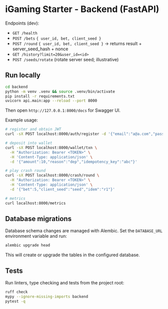 # iGaming Starter - Backend (FastAPI)

Endpoints (dev):
- `GET /health`
- `POST /bets` `{ user_id, bet, client_seed }`
- `POST /round` `{ user_id, bet, client_seed }` -> returns result + server_seed_hash + nonce
- `GET /history?limit=20&user_id=<id>`
- `POST /seeds/rotate` (rotate server seed; illustrative)

## Run locally
```bash
cd backend
python -m venv .venv && source .venv/bin/activate
pip install -r requirements.txt
uvicorn api.main:app --reload --port 8000
```

Then open `http://127.0.0.1:8000/docs` for Swagger UI.

Example usage:

```bash
# register and obtain JWT
curl -sX POST localhost:8000/auth/register -d '{"email":"a@a.com","password":"pw"}' -H 'Content-Type: application/json'

# deposit into wallet
curl -sX POST localhost:8000/wallet/txn \
  -H "Authorization: Bearer <TOKEN>" \
  -H 'Content-Type: application/json' \
  -d '{"amount":10,"reason":"dep","idempotency_key":"abc"}'

# play crash round
curl -sX POST localhost:8000/crash/round \
  -H "Authorization: Bearer <TOKEN>" \
  -H 'Content-Type: application/json' \
  -d '{"bet":5,"client_seed":"seed","idem":"r1"}'

# metrics
curl localhost:8000/metrics
```

## Database migrations

Database schema changes are managed with Alembic. Set the `DATABASE_URL`
environment variable and run:

```bash
alembic upgrade head
```

This will create or upgrade the tables in the configured database.

## Tests

Run linters, type checking and tests from the project root:

```bash
ruff check
mypy --ignore-missing-imports backend
pytest -q
```
